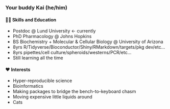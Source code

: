 ### Your buddy Kai (he/him)

####  🤹🏻 Skills and Education
* Postdoc @ Lund University <- currently
* PhD Pharmacology @ Johns Hopkins
* BS Biochemistry + Molecular & Cellular Biology @ University of Arizona
* 8yrs R/Tidyverse/Bioconductor/Shiny/RMarkdown/targets/pkg dev/etc...
* 8yrs pipettes/cell culture/spheroids/westerns/PCR/etc...
* Still learning all the time

#### ❤️ Interests
* Hyper-reproducible science
* Bioinformatics
* Making packages to bridge the bench-to-keyboard chasm
* Moving expensive little liquids around
* Cats

